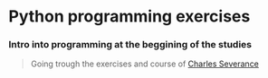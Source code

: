 # Python programming exercises

### Intro into programming at the beggining of the studies

> Going trough the exercises and course of [Charles Severance](https://www.youtube.com/watch?v=8DvywoWv6fI)

